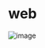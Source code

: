 # web
![image](https://user-images.githubusercontent.com/73238827/142776406-c1ff2c60-ca84-4588-bab4-bc536116775d.png)
